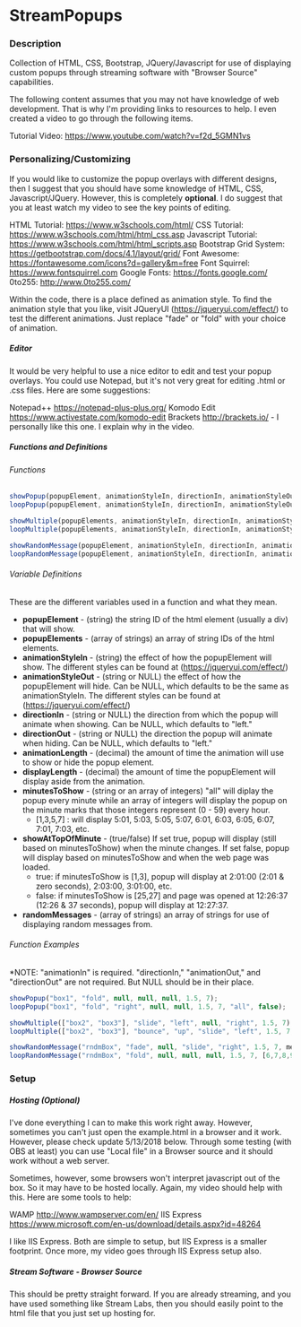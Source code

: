 # StreamPopups

### Description
Collection of HTML, CSS, Bootstrap, JQuery/Javascript for use of displaying custom popups through streaming software with "Browser Source" capabilities.

The following content assumes that you may not have knowledge of web development. That is why I'm providing links to resources to help. I even created a video to go through the following items.

Tutorial Video: https://www.youtube.com/watch?v=f2d_5GMN1vs

### Personalizing/Customizing
If you would like to customize the popup overlays with different designs, then I suggest that you should have some knowledge of HTML, CSS, Javascript/JQuery. However, this is completely **optional**. I do suggest that you at least watch my video to see the key points of editing.

HTML Tutorial: https://www.w3schools.com/html/
CSS Tutorial: https://www.w3schools.com/html/html_css.asp
Javascript Tutorial: https://www.w3schools.com/html/html_scripts.asp
Bootstrap Grid System: https://getbootstrap.com/docs/4.1/layout/grid/
Font Awesome: https://fontawesome.com/icons?d=gallery&m=free
Font Squirrel: https://www.fontsquirrel.com
Google Fonts: https://fonts.google.com/
0to255: http://www.0to255.com/

Within the code, there is a place defined as animation style. To find the animation style that you like, visit JQueryUI (https://jqueryui.com/effect/) to test the different animations. Just replace "fade" or "fold" with your choice of animation.

##### Editor
It would be very helpful to use a nice editor to edit and test your popup overlays. You could use Notepad, but it's not very great for editing .html or .css files. Here are some suggestions:

Notepad++ https://notepad-plus-plus.org/
Komodo Edit https://www.activestate.com/komodo-edit
Brackets http://brackets.io/ - I personally like this one. I explain why in the video.

##### Functions and Definitions

###### Functions
```javascript
showPopup(popupElement, animationStyleIn, directionIn, animationStyleOut, directionOut, animationLength, displayLength);
loopPopup(popupElement, animationStyleIn, directionIn, animationStyleOut, directionOut, animationLength, displayLength, minutesToShow, showAtTopOfMinute);

showMultiple(popupElements, animationStyleIn, directionIn, animationStyleOut, directionOut, animationLength, displayLength);
loopMultiple(popupElements, animationStyleIn, directionIn, animationStyleOut, directionOut, animationLength, displayLength, minutesToShow, showAtTopOfMinute);

showRandomMessage(popupElement, animationStyleIn, directionIn, animationStyleOut, directionOut, animationLength, displayLength, randomMessages);
loopRandomMessage(popupElement, animationStyleIn, directionIn, animationStyleOut, directionOut, animationLength, displayLength, minutesToShow, showAtTopOfMinute, randomMessages);
```

###### Variable Definitions
These are the different variables used in a function and what they mean.
+ **popupElement** - (string) the string ID of the html element (usually a div) that will show.
+ **popupElements** - (array of strings) an array of string IDs of the html elements.
+ **animationStyleIn** - (string) the effect of how the popupElement will show. The different styles can be found at (https://jqueryui.com/effect/)
+ **animationStyleOut** - (string or NULL) the effect of how the popupElement will hide. Can be NULL, which defaults to be the same as animationStyleIn. The different styles can be found at (https://jqueryui.com/effect/)
+ **directionIn** - (string or NULL) the direction from which the popup will animate when showing. Can be NULL, which defaults to "left."
+ **directionOut** - (string or NULL) the direction the popup will animate when hiding. Can be NULL, which defaults to "left."
+ **animationLength** - (decimal) the amount of time the animation will use to show or hide the popup element.
+ **displayLength** - (decimal) the amount of time the popupElement will display aside from the animation.
+ **minutesToShow** - (string or an array of integers) "all" will diplay the popup every minute while an array of integers will display the popup on the minute marks that those integers represent (0 - 59) every hour.
	+ [1,3,5,7] : will display 5:01, 5:03, 5:05, 5:07, 6:01, 6:03, 6:05, 6:07, 7:01, 7:03, etc.
+ **showAtTopOfMinute** - (true/false) If set true, popup will display (still based on minutesToShow) when the minute changes. If set false, popup will display based on minutesToShow and when the web page was loaded.
	+ true: if minutesToShow is [1,3], popup will display at 2:01:00 (2:01 & zero seconds), 2:03:00, 3:01:00, etc.
	+ false: if minutesToShow is [25,27] and page was opened at 12:26:37 (12:26 & 37 seconds), popup will display at 12:27:37.
+ **randomMessages** - (array of strings) an array of strings for use of displaying random messages from.


###### Function Examples
*NOTE: "animationIn" is required. "directionIn," "animationOut," and "directionOut" are not required. But NULL should be in their place.

```javascript
showPopup("box1", "fold", null, null, null, 1.5, 7);
loopPopup("box1", "fold", "right", null, null, 1.5, 7, "all", false);

showMultiple(["box2", "box3"], "slide", "left", null, "right", 1.5, 7);
loopMultiple(["box2", "box3"], "bounce", "up", "slide", "left", 1.5, 7, [0,1,2,3,4,5], true);               

showRandomMessage("rndmBox", "fade", null, "slide", "right", 1.5, 7, messages);
loopRandomMessage("rndmBox", "fold", null, null, null, 1.5, 7, [6,7,8,9,10], false, messages);
```

### Setup

##### Hosting (Optional)
I've done everything I can to make this work right away. However, sometimes you can't just open the example.html in a browser and it work. However, please check update 5/13/2018 below. Through some testing (with OBS at least) you can use "Local file" in a Browser source and it should work without a web server.

Sometimes, however, some browsers won't interpret javascript out of the box. So it may have to be hosted locally. Again, my video should help with this. Here are some tools to help:

WAMP http://www.wampserver.com/en/
IIS Express https://www.microsoft.com/en-us/download/details.aspx?id=48264

I like IIS Express. Both are simple to setup, but IIS Express is a smaller footprint. Once more, my video goes through IIS Express setup also.

##### Stream Software - Browser Source
This should be pretty straight forward. If you are already streaming, and you have used something like Stream Labs, then you should easily point to the html file that you just set up hosting for.